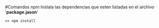 #Comandos npm
Instala las dependencias que esten listadas en el archivo '**package.jason**'
```
>> npm install
```